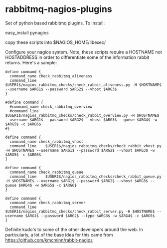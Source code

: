 rabbitmq-nagios-plugins
=======================

Set of python based rabbitmq plugins.  To install:

easy_install pynagios

copy these scripts into $NAGIOS_HOME/libexec/

Configure your nagios system.  Note, these scripts require a HOSTNAME not HOSTADDRESS in order to differentiate some of the information rabbit returns.  Here's a sample:

 ```
define command {
   command_name check_rabbitmq_aliveness
   command_line    $USER1$/nagios_rabbitmq_checks/check_rabbit_aliveness.py -H $HOSTNAME$ --username $ARG1$ --password $ARG2$ --vhost $ARG3$
}

#define command {
   #command_name check_rabbitmq_overview
   #command_line    $USER1$/nagios_rabbitmq_checks/check_rabbit_overview.py -H $HOSTNAME$ --username $ARG1$ --password $ARG2$ --vhost $ARG3$ --queue $ARG4$ -w $ARG5$ -c $ARG6$
#}

define command {
   command_name check_rabbitmq_vhost
   command_line    $USER1$/nagios_rabbitmq_checks/check_rabbit_vhost.py -H $HOSTNAME$ --username $ARG1$ --password $ARG2$ --vhost $ARG3$ -w $ARG5$ -c $ARG6$
}

define command {
   command_name check_rabbitmq_queue
   command_line    $USER1$/nagios_rabbitmq_checks/check_rabbit_queue.py -H $HOSTNAME$ --username $ARG1$ --password $ARG2$ --vhost $ARG3$ --queue $ARG4$ -w $ARG5$ -c $ARG6$
}

define command {
   command_name check_rabbitmq_server
   command_line    $USER1$/nagios_rabbitmq_checks/check_rabbit_server.py -H $HOSTNAME$ --username $ARG1$ --password $ARG2$ --type $ARG3$ -w $ARG4$ -c $ARG5$
}
 ```

Definite kudo's to some of the other developers around the web.  In particularly, a lot of the base idea for this came from https://github.com/kmcminn/rabbit-nagios

